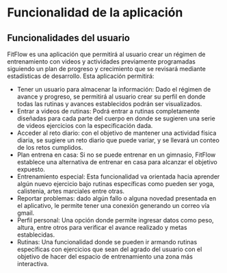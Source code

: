 # Funcionalidad de la aplicación 

## Funcionalidades del usuario

FitFlow es una aplicación que permitirá al usuario crear un régimen de entrenamiento con videos y actividades previamente programadas siguiendo un plan de progreso y crecimiento que se revisará mediante estadísticas de desarrollo. Esta aplicación permitirá:

- Tener un usuario para almacenar la información: Dado el régimen de avance y progreso, se permitirá al usuario crear su perfil en donde todas las rutinas y avances establecidos podrán ser visualizados. 
- Entrar a videos de rutinas: Podrá entrar a rutinas completamente diseñadas para cada parte del cuerpo en donde se sugieren una serie de videos ejercicios con la especificación dada.
- Acceder al reto diario: con el objetivo de mantener una actividad física diaria, se sugiere un reto diario que puede variar, y se llevará un conteo de los retos cumplidos.
-  Plan entrena en casa: Si no se puede entrenar en un gimnasio, FitFlow establece una alternativa de entrenar en casa para alcanzar el objetivo expuesto. 
- Entrenamiento especial: Esta funcionalidad va orientada hacia aprender algún nuevo ejercicio bajo rutinas específicas como pueden ser yoga, calistenia, artes marciales entre otras.
- Reportar problemas: dado algún fallo o alguna novedad presentada en el aplicativo, le permite tener una conexión generando un correo vía gmail.  
- Perfil personal: Una opción donde permite ingresar datos como peso, altura, entre otros para verificar el avance realizado y metas establecidas. 
- Rutinas: Una funcionalidad donde se pueden ir armando rutinas específicas con ejercicios que sean del agrado del usuario con el objetivo de hacer del espacio de entrenamiento una zona más interactiva. 
